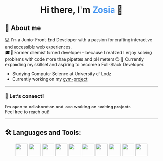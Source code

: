<h1 align="center">Hi there, I'm <span style="color:#4e9af1;">Zosia</span> 👋</h1>

## 📖 About me

💻 I'm a Junior Front-End Developer with a passion for crafting interactive and accessible web experiences.<br>
🎓🧪 Former chemist turned developer – because I realized I enjoy solving problems with code more than pipettes and pH meters 😉
🚀 Currently expanding my skillset and aspiring to become a Full-Stack Developer.

- Studying Computer Science at University of Lodz
- Currently working on my [gym-project](https://github.com/zosiaszy/gym-project)

---

### 🤝 Let’s connect!

I’m open to collaboration and love working on exciting projects.  
Feel free to reach out!

---

## 🛠️ Languages and Tools:

<p align="center">
  <img src="https://cdn.jsdelivr.net/gh/devicons/devicon/icons/html5/html5-original.svg" height="40"/>
  <img src="https://cdn.jsdelivr.net/gh/devicons/devicon/icons/css3/css3-original.svg" height="40"/>
  <img src="https://cdn.jsdelivr.net/gh/devicons/devicon/icons/bootstrap/bootstrap-original.svg" height="40"/>
  <img src="https://cdn.jsdelivr.net/gh/devicons/devicon/icons/javascript/javascript-original.svg" height="40"/>
  <img src="https://cdn.jsdelivr.net/gh/devicons/devicon/icons/typescript/typescript-original.svg" height="40"/>
  <img src="https://cdn.jsdelivr.net/gh/devicons/devicon/icons/react/react-original.svg" height="40"/>
  <img src="https://cdn.jsdelivr.net/gh/devicons/devicon/icons/redux/redux-original.svg" height="40"/>
  <img src="https://cdn.jsdelivr.net/gh/devicons/devicon/icons/nodejs/nodejs-original.svg" height="40"/>
  <img src="https://cdn.jsdelivr.net/gh/devicons/devicon/icons/github/github-original.svg" height="40"/>
  <img src="https://cdn.jsdelivr.net/gh/devicons/devicon/icons/git/git-original.svg" height="40"/>
</p>






